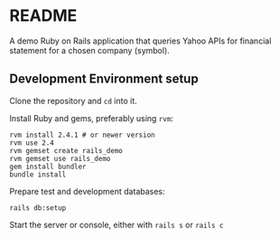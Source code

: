 # README

A demo Ruby on Rails application that queries Yahoo APIs for financial statement for a chosen company (symbol).

## Development Environment setup

Clone the repository and `cd` into it.

Install Ruby and gems, preferably using `rvm`:

```
rvm install 2.4.1 # or newer version
rvm use 2.4
rvm gemset create rails_demo
rvm gemset use rails_demo
gem install bundler
bundle install
```

Prepare test and development databases:

```
rails db:setup
```

Start the server or console, either with `rails s` or `rails c`
